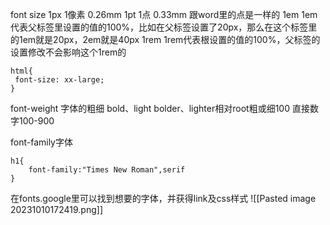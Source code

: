 font size
1px    1像素 0.26mm
1pt     1点 0.33mm 跟word里的点是一样的
1em   1em代表父标签里设置的值的100%，比如在父标签设置了20px，那么在这个标签里的1em就是20px，2em就是40px
1rem   1rem代表根设置的值的100%，父标签的设置修改不会影响这个1rem的

```
html{
 font-size: xx-large;
}
```

font-weight 字体的粗细
bold、light
bolder、lighter相对root粗或细100
直接数字100-900

font-family字体
```
h1{
	font-family:"Times New Roman",serif
}
```

在fonts.google里可以找到想要的字体，并获得link及css样式
![[Pasted image 20231010172419.png]]